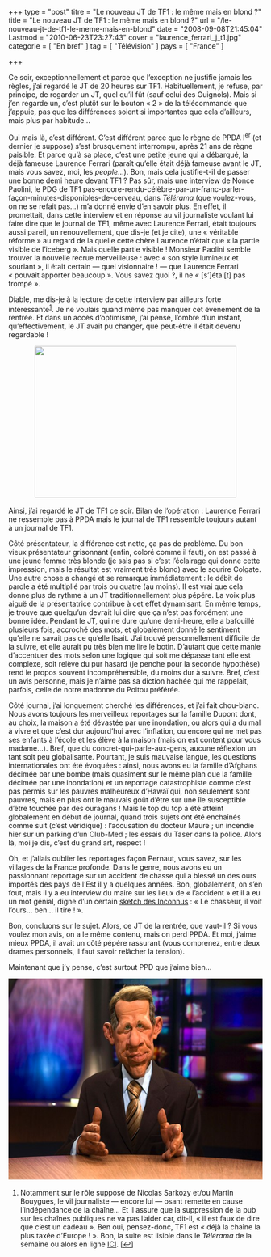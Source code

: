 +++
type = "post"
titre = "Le nouveau JT de TF1 : le même mais en blond ?"
title = "Le nouveau JT de TF1 : le même mais en blond ?"
url = "/le-nouveau-jt-de-tf1-le-meme-mais-en-blond"
date = "2008-09-08T21:45:04"
Lastmod = "2010-06-23T23:27:43"
cover = "laurence_ferrari_j_t1.jpg"
categorie = [ "En bref" ]
tag = [ "Télévision" ]
pays = [ "France" ]

+++

<p>
<p>
<p>Ce soir, exceptionnellement et parce que l&rsquo;exception ne justifie jamais les règles, j&rsquo;ai regardé le JT de 20 heures sur TF1. Habituellement, je refuse, par principe, de regarder un JT, quel qu&rsquo;il fût (sauf celui des Guignols). Mais si j&rsquo;en regarde un, c&rsquo;est plutôt sur le bouton &laquo;&nbsp;2&nbsp;&raquo; de la télécommande que j&rsquo;appuie, pas que les différences soient si importantes que cela d&rsquo;ailleurs, mais plus par habitude&#8230;</p>
<p>Oui mais là, c&rsquo;est différent. C&rsquo;est différent parce que le règne de PPDA I<sup>er</sup> (et dernier je suppose) s&rsquo;est brusquement interrompu, après 21 ans de règne paisible. Et parce qu&rsquo;à sa place, c&rsquo;est une petite jeune qui a débarqué, la déjà fameuse Laurence Ferrari (paraît qu&rsquo;elle était déjà fameuse avant le JT, mais vous savez, moi, les <em>people</em>&#8230;). Bon, mais cela justifie-t-il de passer une bonne demi heure devant TF1 ? Pas sûr, mais une interview de Nonce Paolini, le PDG de TF1 pas-encore-rendu-célèbre-par-un-franc-parler-façon-minutes-disponibles-de-cerveau, dans <em>Télérama</em> (que voulez-vous, on ne se refait pas&#8230;) m&rsquo;a donné envie d&rsquo;en savoir plus. En effet, il promettait, dans cette interview et en réponse au vil journaliste voulant lui faire dire que le journal de TF1, même avec Laurence Ferrari, était toujours aussi pareil, un renouvellement, que dis-je (et je cite), une &laquo;&nbsp;véritable réforme&nbsp;&raquo; au regard de la quelle cette chère Laurence n&rsquo;était que &laquo;&nbsp;la partie visible de l&rsquo;iceberg&nbsp;&raquo;. Mais quelle partie visible ! Monsieur Paolini semble trouver la nouvelle recrue merveilleuse : avec &laquo;&nbsp;son style lumineux et souriant&nbsp;&raquo;, il était certain — quel visionnaire ! — que Laurence Ferrari &laquo;&nbsp;pouvait apporter beaucoup&nbsp;&raquo;. Vous savez quoi ?, il ne &laquo;&nbsp;[s&rsquo;]étai[t] pas trompé&nbsp;&raquo;.</p>
<p>Diable, me dis-je à la lecture de cette interview par ailleurs forte intéressante<sup><a href="#footnote_0_603" id="identifier_0_603" class="footnote-link footnote-identifier-link" title="Notamment sur le r&ocirc;le suppos&eacute; de Nicolas Sarkozy et/ou Martin Bouygues, le vil journaliste &mdash; encore lui &mdash; osant remette en cause l&rsquo;ind&eacute;pendance de la cha&icirc;ne&hellip; Et il assure que la suppression de la pub sur les cha&icirc;nes publiques ne va pas l&rsquo;aider car, dit-il, &laquo;&nbsp;il est faux de dire que c&rsquo;est un cadeau&nbsp;&raquo;. Ben oui, pensez-donc, TF1 est &laquo;&nbsp;d&eacute;j&agrave; la cha&icirc;ne la plus tax&eacute;e d&rsquo;Europe !&nbsp;&raquo;. Bon, la suite est lisible dans le T&eacute;l&eacute;rama de la semaine ou alors en ligne ICI.">1</a></sup>. Je ne voulais quand même pas manquer cet évènement de la rentrée. Et dans un accès d&rsquo;optimisme, j&rsquo;ai pensé, l&rsquo;ombre d&rsquo;un instant, qu&rsquo;effectivement, le JT avait pu changer, que peut-être il était devenu regardable !</p>
<p style="text-align: center;"><img class="size-full wp-image-604 aligncenter" title="laurence_ferrari1" src="laurence_ferrari1.jpg" alt="" width="400" height="300" /></p>
<p>Ainsi, j&rsquo;ai regardé le JT de TF1 ce soir. Bilan de l&rsquo;opération : Laurence Ferrari ne ressemble pas à PPDA mais le journal de TF1 ressemble toujours autant à un journal de TF1.</p>
<p>Côté présentateur, la différence est nette, ça pas de problème. Du bon vieux présentateur grisonnant (enfin, coloré comme il faut), on est passé à une jeune femme très blonde (je sais pas si c&rsquo;est l&rsquo;éclairage qui donne cette impression, mais le résultat est vraiment très blond) avec le sourire Colgate. Une autre chose a changé et se remarque immédiatement : le débit de parole a été multiplié par trois ou quatre (au moins). Il est vrai que cela donne plus de rythme à un JT traditionnellement plus pépére. La voix plus aiguë de la présentatrice contribue à cet effet dynamisant. En même temps, je trouve que quelqu&rsquo;un devrait lui dire que ça n&rsquo;est pas forcément une bonne idée. Pendant le JT, qui ne dure qu&rsquo;une demi-heure, elle a bafouillé plusieurs fois, accroché des mots, et globalement donné le sentiment qu&rsquo;elle ne savait pas ce qu&rsquo;elle lisait. J&rsquo;ai trouvé personnellement difficile de la suivre, et elle aurait pu très bien me lire le botin. D&rsquo;autant que cette manie d&rsquo;accentuer des mots selon une logique qui soit me dépasse tant elle est complexe, soit relève du pur hasard (je penche pour la seconde hypothèse) rend le propos souvent incompréhensible, du moins dur à suivre. Bref, c&rsquo;est un avis personne, mais je n&rsquo;aime pas sa diction hachée qui me rappelait, parfois, celle de notre madonne du Poitou préférée.</p>
<p>Côté journal, j&rsquo;ai longuement cherché les différences, et j&rsquo;ai fait chou-blanc. Nous avons toujours les merveilleux reportages sur la famille Dupont dont, au choix, la maison a été dévastée par une inondation, ou alors qui a du mal à vivre et que c&rsquo;est dur aujourd&rsquo;hui avec l&rsquo;inflation, ou encore qui ne met pas ses enfants à l&rsquo;école et les élève à la maison (mais on est content pour vous madame&#8230;). Bref, que du concret-qui-parle-aux-gens, aucune réflexion un tant soit peu globalisante. Pourtant, je suis mauvaise langue, les questions internationales ont été évoquées : ainsi, nous avons eu la famille d&rsquo;Afghans décimée par une bombe (mais quasiment sur le même plan que la famille décimée par une inondation) et un reportage catastrophiste comme c&rsquo;est pas permis sur les pauvres malheureux d&rsquo;Hawaï qui, non seulement sont pauvres, mais en plus ont le mauvais goût d&rsquo;être sur une île susceptible d&rsquo;être touchée par des ouragans ! Mais le top du top a été atteint globalement en début de journal, quand trois sujets ont été enchaînés comme suit (c&rsquo;est véridique) : l&rsquo;accusation du docteur Maure ; un incendie hier sur un parking d&rsquo;un Club-Med ; les essais du Taser dans la police. Alors là, moi je dis, c&rsquo;est du grand art, respect !</p>
<p>Oh, et j&rsquo;allais oublier les reportages façon Pernaut, vous savez, sur les villages de la France profonde. Dans le genre, nous avons eu un passionnant reportage sur un accident de chasse qui a blessé un des ours importés des pays de l&rsquo;Est il y a quelques années. Bon, globalement, on s&rsquo;en fout, mais il y a eu interview du maire sur les lieux de &laquo;&nbsp;l&rsquo;accident&nbsp;&raquo; et il a eu un mot génial, digne d&rsquo;un certain <a href="http://www.dailymotion.com/video/x4k41r_les-inconnus-les-chasseurs-ou-lart_fun">sketch des Inconnus</a> : &laquo;&nbsp;Le chasseur, il voit l&rsquo;ours&#8230; ben&#8230; il tire !&nbsp;&raquo;.</p>
<p>
<p>Bon, concluons sur le sujet. Alors, ce JT de la rentrée, que vaut-il ? Si vous voulez mon avis, on a le même contenu, mais on perd PPDA. Et moi, j&rsquo;aime mieux PPDA, il avait un côté pépére rassurant (vous comprenez, entre deux drames personnels, il faut savoir relâcher la tension).</p>
<p>Maintenant que j&rsquo;y pense, c&rsquo;est surtout PPD que j&rsquo;aime bien&#8230;</p>
<p><img class="aligncenter size-full wp-image-1770" title="ppda-guignols" src="ppda-guignols.jpg" alt="ppda-guignols" width="600" height="398" /></p>
<p style="text-align: center;">
<ol class="footnotes"><li id="footnote_0_603" class="footnote">Notamment sur le rôle supposé de Nicolas Sarkozy et/ou Martin Bouygues, le vil journaliste — encore lui — osant remette en cause l&rsquo;indépendance de la chaîne&#8230; Et il assure que la suppression de la pub sur les chaînes publiques ne va pas l&rsquo;aider car, dit-il, &laquo;&nbsp;il est faux de dire que c&rsquo;est un cadeau&nbsp;&raquo;. Ben oui, pensez-donc, TF1 est &laquo;&nbsp;déjà la chaîne la plus taxée d&rsquo;Europe !&nbsp;&raquo;. Bon, la suite est lisible dans le <em>Télérama</em> de la semaine ou alors en ligne <a href="http://television.telerama.fr/television/nonce-paolini-si-vous-voulez-me-faire-dire-que-nicolas-sarkozy-est-le-drh-de-tf1,33067.php" target="_blank">ICI</a>. [<a href="#identifier_0_603" class="footnote-link footnote-back-link">&#8617;</a>]</li></ol>
